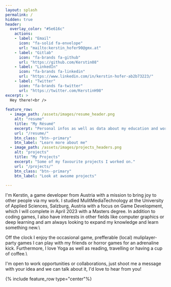 ```yaml
---
layout: splash
permalink: /
hidden: true
header:
  overlay_color: "#5e616c"
    actions:
    - label: "Email"
      icon: "fa-solid fa-envelope"
      url: "mailto:kerstin_hofer90@gmx.at"
    - label: "Gitlab"
      icon: "fa-brands fa-github"
      url: "https://github.com/Kerstin08"
    - label: "LinkedIn"
      icon: "fa-brands fa-linkedin"
      url: "https://www.linkedin.com/in/kerstin-hofer-ab2b73223/"
    - label: "Twitter"
      icon: "fa-brands fa-twitter"
      url: "https://twitter.com/KerstinH98"
excerpt: >
  Hey there!<br />
  
feature_row:
  - image_path: /assets/images/resume_header.png
    alt: "resume"
    title: "My Résumé"
    excerpt: "Personal infos as well as data about my education and work experiance."
    url: "/resume/"
    btn_class: "btn--primary"
    btn_label: "Learn more about me"
  - image_path: /assets/images/projects_headers.png
    alt: "projects"
    title: "My Projects"
    excerpt: "Some of my favourite projects I worked on."
    url: "/projects/"
    btn_class: "btn--primary"
    btn_label: "Look at awsome projects"
    
---
```

I'm Kerstin, a game developer from Austria with a mission to bring joy to other people via my work. I studied 
MulitMediaTechnology at the University of Applied Sciences, Salzburg, Austria with a focus on Game Development,
which I will complete in April 2023 with a Masters degree. 
In addition to coding games, I also have interests in other fields like computer graphics or deep learning and 
am always looking to expand my knowledge and learn something new.\\

Off the clock I enjoy the occasional game, prefferable (local) muliplayer-party games I can play
with my friends or horror games for an adrenaline kick.
Furthermore, I love Yoga as well as reading, travelling or having a cup of coffee.\\

I'm open to work opportunities or collaborations, just shoot me a message with your idea and we can talk about it,
I'd love to hear from you!

{% include feature_row type="center"%}
